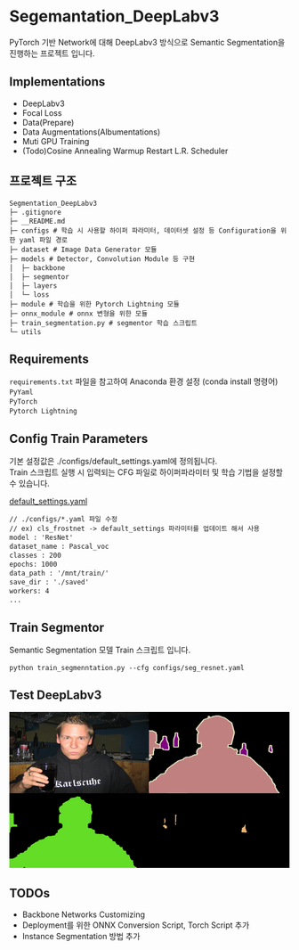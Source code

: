 # Segemantation_DeepLabv3
PyTorch 기반 Network에 대해 DeepLabv3 방식으로 Semantic Segmentation을 진행하는 프로젝트 입니다.

## Implementations

- DeepLabv3
- Focal Loss
- Data(Prepare)
- Data Augmentations(Albumentations)
- Muti GPU Training
- (Todo)Cosine Annealing Warmup Restart L.R. Scheduler

## 프로젝트 구조
```
Segmentation_DeepLabv3
├─ .gitignore
├─ __README.md
├─ configs # 학습 시 사용할 하이퍼 파라미터, 데이터셋 설정 등 Configuration을 위한 yaml 파일 경로
├─ dataset # Image Data Generator 모듈
├─ models # Detector, Convolution Module 등 구현
│  ├─ backbone
│  ├─ segmentor
│  ├─ layers
│  └─ loss
├─ module # 학습을 위한 Pytorch Lightning 모듈
├─ onnx_module # onnx 변형을 위한 모듈
├─ train_segmentation.py # segmentor 학습 스크립트
└─ utils

```

## Requirements
`requirements.txt` 파일을 참고하여 Anaconda 환경 설정 (conda install 명령어)  
`PyYaml`  
`PyTorch`  
`Pytorch Lightning`

## Config Train Parameters

기본 설정값은 ./configs/default_settings.yaml에 정의됩니다.  
Train 스크립트 실행 시 입력되는 CFG 파일로 하이퍼파라미터 및 학습 기법을 설정할 수 있습니다.

[default_settings.yaml](./configs/default_settings.yaml)

    // ./configs/*.yaml 파일 수정
    // ex) cls_frostnet -> default_settings 파라미터를 업데이트 해서 사용
    model : 'ResNet'
    dataset_name : Pascal_voc
    classes : 200
    epochs: 1000
    data_path : '/mnt/train/'
    save_dir : './saved'
    workers: 4
    ...

## Train Segmentor

Semantic Segmentation 모델 Train 스크립트 입니다.

    python train_segmenntation.py --cfg configs/seg_resnet.yaml

## Test DeepLabv3
![deeplabv3](./doc/deeplabv3/deeplabv3.PNG)

## TODOs
- Backbone Networks Customizing
- Deployment를 위한 ONNX Conversion Script, Torch Script 추가
- Instance Segmentation 방법 추가
